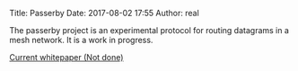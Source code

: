 Title: Passerby
Date: 2017-08-02 17:55
Author: real

The passerby project is an experimental protocol for routing datagrams in a mesh
network. It is a work in progress.

[Current whitepaper (Not done)]({filename}/articles/freedomlayer/passerby/passerby.mdown)
